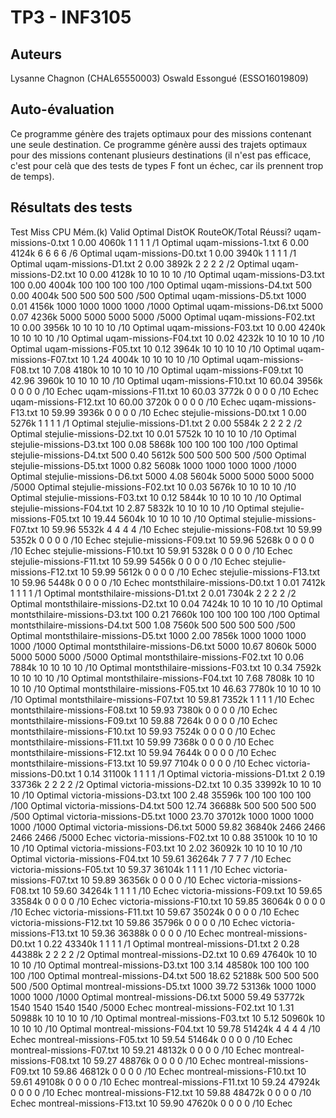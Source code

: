 # TP3 - INF3105

## Auteurs
Lysanne Chagnon (CHAL65550003)
Oswald Essongué (ESSO16019809)

## Auto-évaluation
Ce programme génère des trajets optimaux pour des missions contenant une seule destination.
Ce programme génère aussi des trajets optimaux pour des missions contenant plusieurs destinations (il n'est pas 
efficace, c'est pour celà que des tests de types F font un échec, car ils prennent trop de temps).

## Résultats des tests

Test            	Miss	CPU	Mém.(k)	Valid	Optimal	DistOK	RouteOK/Total	Réussi?
uqam-missions-0.txt	1	0.00	4060k	1	1	1	1	/1	Optimal
uqam-missions-1.txt	6	0.00	4124k	6	6	6	6	/6	Optimal
uqam-missions-D0.txt	1	0.00	3940k	1	1	1	1	/1	Optimal
uqam-missions-D1.txt	2	0.00	3892k	2	2	2	2	/2	Optimal
uqam-missions-D2.txt	10	0.00	4128k	10	10	10	10	/10	Optimal
uqam-missions-D3.txt	100	0.00	4004k	100	100	100	100	/100	Optimal
uqam-missions-D4.txt	500	0.00	4004k	500	500	500	500	/500	Optimal
uqam-missions-D5.txt	1000	0.01	4156k	1000	1000	1000	1000	/1000	Optimal
uqam-missions-D6.txt	5000	0.07	4236k	5000	5000	5000	5000	/5000	Optimal
uqam-missions-F02.txt	10	0.00	3956k	10	10	10	10	/10	Optimal
uqam-missions-F03.txt	10	0.00	4240k	10	10	10	10	/10	Optimal
uqam-missions-F04.txt	10	0.02	4232k	10	10	10	10	/10	Optimal
uqam-missions-F05.txt	10	0.12	3964k	10	10	10	10	/10	Optimal
uqam-missions-F07.txt	10	1.24	4004k	10	10	10	10	/10	Optimal
uqam-missions-F08.txt	10	7.08	4180k	10	10	10	10	/10	Optimal
uqam-missions-F09.txt	10	42.96	3960k	10	10	10	10	/10	Optimal
uqam-missions-F10.txt	10	60.04	3956k	0	0	0	0	/10	Echec
uqam-missions-F11.txt	10	60.03	3772k	0	0	0	0	/10	Echec
uqam-missions-F12.txt	10	60.00	3720k	0	0	0	0	/10	Echec
uqam-missions-F13.txt	10	59.99	3936k	0	0	0	0	/10	Echec
stejulie-missions-D0.txt	1	0.00	5276k	1	1	1	1	/1	Optimal
stejulie-missions-D1.txt	2	0.00	5584k	2	2	2	2	/2	Optimal
stejulie-missions-D2.txt	10	0.01	5752k	10	10	10	10	/10	Optimal
stejulie-missions-D3.txt	100	0.08	5868k	100	100	100	100	/100	Optimal
stejulie-missions-D4.txt	500	0.40	5612k	500	500	500	500	/500	Optimal
stejulie-missions-D5.txt	1000	0.82	5608k	1000	1000	1000	1000	/1000	Optimal
stejulie-missions-D6.txt	5000	4.08	5604k	5000	5000	5000	5000	/5000	Optimal
stejulie-missions-F02.txt	10	0.03	5676k	10	10	10	10	/10	Optimal
stejulie-missions-F03.txt	10	0.12	5844k	10	10	10	10	/10	Optimal
stejulie-missions-F04.txt	10	2.87	5832k	10	10	10	10	/10	Optimal
stejulie-missions-F05.txt	10	19.44	5604k	10	10	10	10	/10	Optimal
stejulie-missions-F07.txt	10	59.96	5532k	4	4	4	4	/10	Echec
stejulie-missions-F08.txt	10	59.99	5352k	0	0	0	0	/10	Echec
stejulie-missions-F09.txt	10	59.96	5268k	0	0	0	0	/10	Echec
stejulie-missions-F10.txt	10	59.91	5328k	0	0	0	0	/10	Echec
stejulie-missions-F11.txt	10	59.99	5456k	0	0	0	0	/10	Echec
stejulie-missions-F12.txt	10	59.99	5612k	0	0	0	0	/10	Echec
stejulie-missions-F13.txt	10	59.96	5448k	0	0	0	0	/10	Echec
montsthilaire-missions-D0.txt	1	0.01	7412k	1	1	1	1	/1	Optimal
montsthilaire-missions-D1.txt	2	0.01	7304k	2	2	2	2	/2	Optimal
montsthilaire-missions-D2.txt	10	0.04	7424k	10	10	10	10	/10	Optimal
montsthilaire-missions-D3.txt	100	0.21	7660k	100	100	100	100	/100	Optimal
montsthilaire-missions-D4.txt	500	1.08	7560k	500	500	500	500	/500	Optimal
montsthilaire-missions-D5.txt	1000	2.00	7856k	1000	1000	1000	1000	/1000	Optimal
montsthilaire-missions-D6.txt	5000	10.67	8060k	5000	5000	5000	5000	/5000	Optimal
montsthilaire-missions-F02.txt	10	0.06	7884k	10	10	10	10	/10	Optimal
montsthilaire-missions-F03.txt	10	0.34	7592k	10	10	10	10	/10	Optimal
montsthilaire-missions-F04.txt	10	7.68	7808k	10	10	10	10	/10	Optimal
montsthilaire-missions-F05.txt	10	46.63	7780k	10	10	10	10	/10	Optimal
montsthilaire-missions-F07.txt	10	59.81	7352k	1	1	1	1	/10	Echec
montsthilaire-missions-F08.txt	10	59.93	7380k	0	0	0	0	/10	Echec
montsthilaire-missions-F09.txt	10	59.88	7264k	0	0	0	0	/10	Echec
montsthilaire-missions-F10.txt	10	59.93	7524k	0	0	0	0	/10	Echec
montsthilaire-missions-F11.txt	10	59.99	7368k	0	0	0	0	/10	Echec
montsthilaire-missions-F12.txt	10	59.94	7644k	0	0	0	0	/10	Echec
montsthilaire-missions-F13.txt	10	59.97	7104k	0	0	0	0	/10	Echec
victoria-missions-D0.txt	1	0.14	31100k	1	1	1	1	/1	Optimal
victoria-missions-D1.txt	2	0.19	33736k	2	2	2	2	/2	Optimal
victoria-missions-D2.txt	10	0.35	33992k	10	10	10	10	/10	Optimal
victoria-missions-D3.txt	100	2.48	35596k	100	100	100	100	/100	Optimal
victoria-missions-D4.txt	500	12.74	36688k	500	500	500	500	/500	Optimal
victoria-missions-D5.txt	1000	23.70	37012k	1000	1000	1000	1000	/1000	Optimal
victoria-missions-D6.txt	5000	59.82	36840k	2466	2466	2466	2466	/5000	Echec
victoria-missions-F02.txt	10	0.88	35100k	10	10	10	10	/10	Optimal
victoria-missions-F03.txt	10	2.02	36092k	10	10	10	10	/10	Optimal
victoria-missions-F04.txt	10	59.61	36264k	7	7	7	7	/10	Echec
victoria-missions-F05.txt	10	59.37	36104k	1	1	1	1	/10	Echec
victoria-missions-F07.txt	10	59.89	36356k	0	0	0	0	/10	Echec
victoria-missions-F08.txt	10	59.60	34264k	1	1	1	1	/10	Echec
victoria-missions-F09.txt	10	59.65	33584k	0	0	0	0	/10	Echec
victoria-missions-F10.txt	10	59.85	36064k	0	0	0	0	/10	Echec
victoria-missions-F11.txt	10	59.67	35024k	0	0	0	0	/10	Echec
victoria-missions-F12.txt	10	59.86	35796k	0	0	0	0	/10	Echec
victoria-missions-F13.txt	10	59.36	36388k	0	0	0	0	/10	Echec
montreal-missions-D0.txt	1	0.22	43340k	1	1	1	1	/1	Optimal
montreal-missions-D1.txt	2	0.28	44388k	2	2	2	2	/2	Optimal
montreal-missions-D2.txt	10	0.69	47640k	10	10	10	10	/10	Optimal
montreal-missions-D3.txt	100	3.14	48580k	100	100	100	100	/100	Optimal
montreal-missions-D4.txt	500	18.62	52188k	500	500	500	500	/500	Optimal
montreal-missions-D5.txt	1000	39.72	53136k	1000	1000	1000	1000	/1000	Optimal
montreal-missions-D6.txt	5000	59.49	53772k	1540	1540	1540	1540	/5000	Echec
montreal-missions-F02.txt	10	1.31	50988k	10	10	10	10	/10	Optimal
montreal-missions-F03.txt	10	5.12	50960k	10	10	10	10	/10	Optimal
montreal-missions-F04.txt	10	59.78	51424k	4	4	4	4	/10	Echec
montreal-missions-F05.txt	10	59.54	51464k	0	0	0	0	/10	Echec
montreal-missions-F07.txt	10	59.21	48132k	0	0	0	0	/10	Echec
montreal-missions-F08.txt	10	59.27	48876k	0	0	0	0	/10	Echec
montreal-missions-F09.txt	10	59.86	46812k	0	0	0	0	/10	Echec
montreal-missions-F10.txt	10	59.61	49108k	0	0	0	0	/10	Echec
montreal-missions-F11.txt	10	59.24	47924k	0	0	0	0	/10	Echec
montreal-missions-F12.txt	10	59.88	48472k	0	0	0	0	/10	Echec
montreal-missions-F13.txt	10	59.90	47620k	0	0	0	0	/10	Echec



